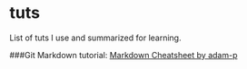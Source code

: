 tuts
====

List of tuts I use and summarized for learning.

###Git Markdown tutorial:
[Markdown Cheatsheet by adam-p](https://github.com/adam-p/markdown-here/wiki/Markdown-Cheatsheet)
